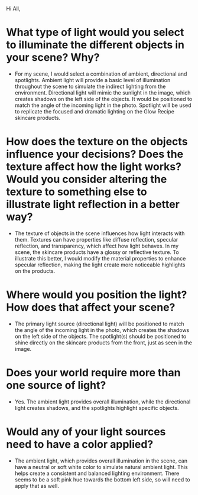 Hi All,

# What type of light would you select to illuminate the different objects in your scene? Why?

- For my scene, I would select a combination of ambient, directional and spotlights. Ambient light will provide a basic level of illumination throughout the scene to simulate the indirect lighting from the environment. Directional light will mimic the sunlight in the image, which creates shadows on the left side of the objects. It would be positioned to match the angle of the incoming light in the photo. Spotlight will be used to replicate the focused and dramatic lighting on the Glow Recipe skincare products.

# How does the texture on the objects influence your decisions? Does the texture affect how the light works? Would you consider altering the texture to something else to illustrate light reflection in a better way?

- The texture of objects in the scene influences how light interacts with them. Textures can have properties like diffuse reflection, specular reflection, and transparency, which affect how light behaves. In my scene, the skincare products have a glossy or reflective texture. To illustrate this better, I would modify the material properties to enhance specular reflection, making the light create more noticeable highlights on the products.

# Where would you position the light? How does that affect your scene?

- The primary light source (directional light) will be positioned to match the angle of the incoming light in the photo, which creates the shadows on the left side of the objects. The spotlight(s) should be positioned to shine directly on the skincare products from the front, just as seen in the image.

# Does your world require more than one source of light?

- Yes. The ambient light provides overall illumination, while the directional light creates shadows, and the spotlights highlight specific objects.

# Would any of your light sources need to have a color applied?

- The ambient light, which provides overall illumination in the scene, can have a neutral or soft white color to simulate natural ambient light. This helps create a consistent and balanced lighting environment. There seems to be a soft pink hue towards the bottom left side, so will need to apply that as well. 